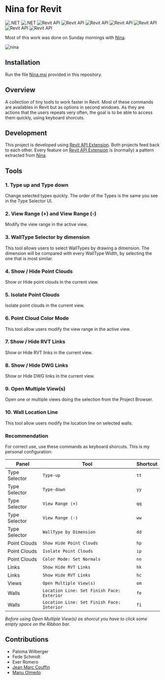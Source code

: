 # Nina for Revit
![.NET](https://img.shields.io/badge/.NET-4.7-green.svg)
![.NET](https://img.shields.io/badge/.NET-4.8-green.svg)
![Revit API](https://img.shields.io/badge/RevitAPI-2017-blue.svg)
![Revit API](https://img.shields.io/badge/RevitAPI-2018-blue.svg)
![Revit API](https://img.shields.io/badge/RevitAPI-2019-blue.svg)
![Revit API](https://img.shields.io/badge/RevitAPI-2020-blue.svg)
![Revit API](https://img.shields.io/badge/RevitAPI-2021-blue.svg)
![Revit API](https://img.shields.io/badge/RevitAPI-2022-blue.svg)
![Revit API](https://img.shields.io/badge/RevitAPI-2023-blue.svg)

Most of this work was done on Sunday mornings with [Nina](Nina.png).

![nina](/../master/Nina/Assets/nina_white.png)

## Installation
Run the file [Nina.msi](https://github.com/franpossetto/Nina/releases/latest/download/Nina.msi) provided in this repository.

## Overview

A collection of tiny tools to work faster in Revit.
Most of these commands are availables in Revit but as options in second windows. As they are actions that the users repeats very often, the goal is to be able to access them quickly, using keyboard shorcuts.

## Development

This project is developed using [Revit API Extension](https://github.com/franpossetto/RevitAPIExtension). Both projects feed back to each other. Every feature on [Revit API Extension](https://github.com/franpossetto/RevitAPIExtension) is (normally) a pattern extracted from [Nina](https://github.com/franpossetto/Nina). 

## Tools

### 1. Type up and Type down
Change selected types quickly. The order of the Types is the same you see in the Type Selector UI.

### 2. View Range (+) and View Range (-)
Modify the view range in the active view.

### 3. WallType Selector by dimension
This tool allows users to select WallTypes by drawing a dimension. The dimension will be compared with every WallType Width, by selecting the one that is most similar.

### 4. Show / Hide Point Clouds
Show or Hide point clouds in the current view.

### 5. Isolate Point Clouds
Isolate point clouds in the current view.

### 6. Point Cloud Color Mode
This tool allow users modify the view range in the active view.

### 7. Show / Hide RVT Links
Show or Hide RVT links in the current view.

### 8. Show / Hide DWG Links
Show or Hide DWG links in the current view.

### 9. Open Multiple View(s)
Open one or multiple views doing the selection from the Project Browser.

### 10. Wall Location Line
This tool allow users modify the location line on selected walls.

### Recommendation
For correct use, use these commands as keyboard shorcuts. This is my personal configuration:

|Panel| Tool | Shortcut  | 
|-----|-----|-----|
|Type Selector|`Type-up`| `tt`|
|Type Selector|`Type-down`| `yy`|
|Type Selector|`View Range (+)`| `qq`|
|Type Selector|`View Range (-)`| `ww`|
|Type Selector|`WallType by Dimension`| `dd`|
|Point Clouds|`Show Hide Point Clouds`| `hp`|
|Point Clouds|`Isolate Point Clouds`| `ip`|
|Point Clouds|`Color Mode: Set Normals`| `nn`|
|Links|`Show Hide RVT Links`| `hk`|
|Links|`Show Hide RVT Links`| `hc`|
|Views|`Open Multiple View(s)`| `om`|
|Walls|`Location Line: Set Finish Face: Exterior`| `fe`|
|Walls|`Location Line: Set Finish Face: Interior`| `fi`|

*Before using Open Multiple View(s) as shorcut you have to click some empty space on the Ribbon bar.*

## Contributions
- Paloma Wilberger
- Fede Schmidt
- Exer Romero
- [Jean Marc Couffin](https://github.com/jmcouffin)
- [Manu Olmedo](https://github.com/manu-o)
